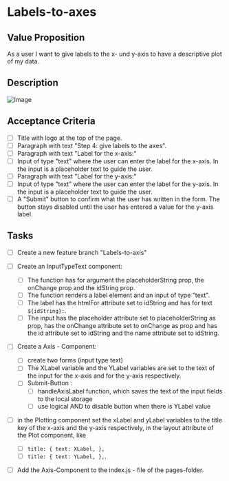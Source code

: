 # Labels-to-axes

## Value Proposition

As a user I want to give labels to the x- und y-axis to have a descriptive plot of my data.

## Description

![Image](https://github.com/catdieval/capstone-plotdata/assets/148149765/ad24ee53-9dac-4ca3-acad-b6a86678b1a5)

## Acceptance Criteria

- [ ] Title with logo at the top of the page.
- [ ] Paragraph with text "Step 4: give labels to the axes".
- [ ] Paragraph with text "Label for the x-axis:"
- [ ] Input of type "text" where the user can enter the label for the x-axis. In the input is a placeholder text to guide the user.
- [ ] Paragraph with text "Label for the y-axis:"
- [ ] Input of type "text" where the user can enter the label for the y-axis. In the input is a placeholder text to guide the user.
- [ ] A "Submit" button to confirm what the user has written in the form. The button stays disabled until the user has entered a value for the y-axis label.

## Tasks

- [ ] Create a new feature branch "Labels-to-axis"

- [ ] Create an InputTypeText component:

  - [ ] The function has for argument the placeholderString prop, the onChange prop and the idString prop.
  - [ ] The function renders a label element and an input of type "text".
  - [ ] The label has the htmlFor attribute set to idString and has for text `${idString}:`.
  - [ ] The input has the placeholder attribute set to placeholderString as prop, has the onChange attribute set to onChange as prop and has the id attribute set to idString and the name attribute set to idString.

- [ ] Create a Axis - Component:
  - [ ] create two forms (input type text)
  - [ ] The XLabel variable and the YLabel variables are set to the text of the input for the x-axis and for the y-axis respectively.
  - [ ] Submit-Button :
    - [ ] handleAxisLabel function, which saves the text of the input fields to the local storage
    - [ ] use logical AND to disable button when there is YLabel value
- [ ] in the Plotting component set the xLabel and yLabel variables to the title key of the x-axis and the y-axis respectively, in the layout attribute of the Plot component, like
  - [ ] `title: {
    text: XLabel,
  },`
  - [ ] `title: {
    text: YLabel,
  },`.
- [ ] Add the Axis-Component to the index.js - file of the pages-folder.
